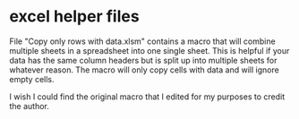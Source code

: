 # excel helper files
File "Copy only rows with data.xlsm" contains a macro that will combine multiple sheets in a spreadsheet into one single sheet. This is helpful if your data has the same column headers but is split up into multiple sheets for whatever reason. The macro will only copy cells with data and will ignore empty cells.

I wish I could find the original macro that I edited for my purposes to credit the author.

